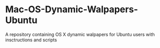# Mac-OS-Dynamic-Walpapers-Ubuntu
A repository containing OS X dynamic walpapers for Ubuntu users with insctructions and scripts

